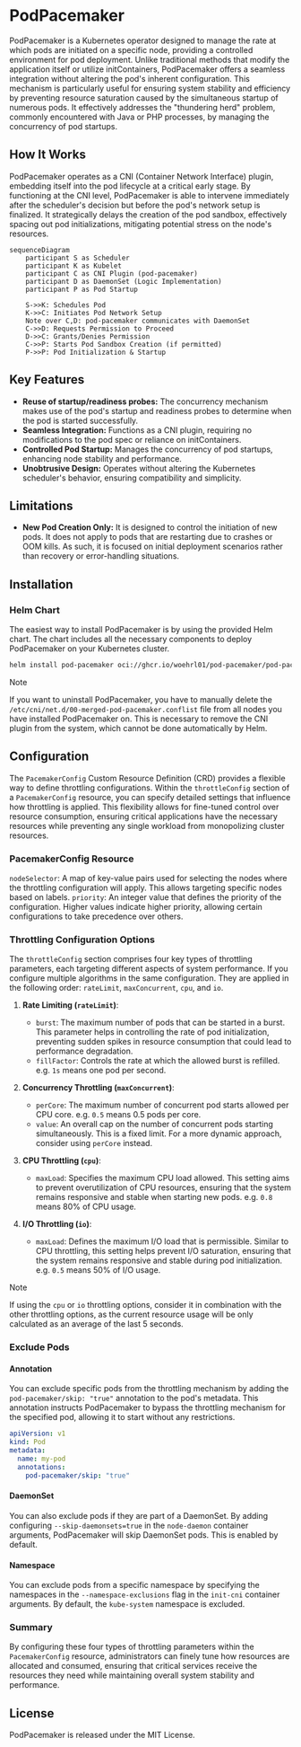 # PodPacemaker

PodPacemaker is a Kubernetes operator designed to manage the rate at which pods are initiated on a specific node, providing a controlled environment for pod deployment. Unlike traditional methods that modify the application itself or utilize initContainers, PodPacemaker offers a seamless integration without altering the pod's inherent configuration. This mechanism is particularly useful for ensuring system stability and efficiency by preventing resource saturation caused by the simultaneous startup of numerous pods. It effectively addresses the "thundering herd" problem, commonly encountered with Java or PHP processes, by managing the concurrency of pod startups.

## How It Works

PodPacemaker operates as a CNI (Container Network Interface) plugin, embedding itself into the pod lifecycle at a critical early stage. By functioning at the CNI level, PodPacemaker is able to intervene immediately after the scheduler's decision but before the pod's network setup is finalized. It strategically delays the creation of the pod sandbox, effectively spacing out pod initializations, mitigating potential stress on the node's resources.

```mermaid
sequenceDiagram
    participant S as Scheduler
    participant K as Kubelet
    participant C as CNI Plugin (pod-pacemaker)
    participant D as DaemonSet (Logic Implementation)
    participant P as Pod Startup

    S->>K: Schedules Pod
    K->>C: Initiates Pod Network Setup
    Note over C,D: pod-pacemaker communicates with DaemonSet
    C->>D: Requests Permission to Proceed
    D->>C: Grants/Denies Permission
    C->>P: Starts Pod Sandbox Creation (if permitted)
    P->>P: Pod Initialization & Startup
```

## Key Features

- **Reuse of startup/readiness probes:** The concurrency mechanism makes use of the pod's startup and readiness probes to determine when the pod is started successfully.
- **Seamless Integration:** Functions as a CNI plugin, requiring no modifications to the pod spec or reliance on initContainers.
- **Controlled Pod Startup:** Manages the concurrency of pod startups, enhancing node stability and performance.
- **Unobtrusive Design:** Operates without altering the Kubernetes scheduler's behavior, ensuring compatibility and simplicity.

## Limitations

- **New Pod Creation Only:** It is designed to control the initiation of new pods. It does not apply to pods that are restarting due to crashes or OOM kills. As such, it is focused on initial deployment scenarios rather than recovery or error-handling situations.

## Installation

### Helm Chart

The easiest way to install PodPacemaker is by using the provided Helm chart. The chart includes all the necessary components to deploy PodPacemaker on your Kubernetes cluster.

```bash
helm install pod-pacemaker oci://ghcr.io/woehrl01/pod-pacemaker/pod-pacemaker --version 1.2.0
```

> [!NOTE]
> If you want to uninstall PodPacemaker, you have to manually delete the `/etc/cni/net.d/00-merged-pod-pacemaker.conflist` file from all nodes you have installed PodPacemaker on. This is necessary to remove the CNI plugin from the system, which cannot be done automatically by Helm.

## Configuration

The `PacemakerConfig` Custom Resource Definition (CRD) provides a flexible way to define throttling configurations. Within the `throttleConfig` section of a `PacemakerConfig` resource, you can specify detailed settings that influence how throttling is applied. This flexibility allows for fine-tuned control over resource consumption, ensuring critical applications have the necessary resources while preventing any single workload from monopolizing cluster resources.

### PacemakerConfig Resource

`nodeSelector`: A map of key-value pairs used for selecting the nodes where the throttling configuration will apply. This allows targeting specific nodes based on labels.
`priority`: An integer value that defines the priority of the configuration. Higher values indicate higher priority, allowing certain configurations to take precedence over others.

### Throttling Configuration Options

The `throttleConfig` section comprises four key types of throttling parameters, each targeting different aspects of system performance. If you configure multiple algorithms in the same configuration. They are applied in the following order: `rateLimit`, `maxConcurrent`, `cpu`, and `io`.

1. **Rate Limiting (`rateLimit`)**:

   - `burst`: The maximum number of pods that can be started in a burst. This parameter helps in controlling the rate of pod initialization, preventing sudden spikes in resource consumption that could lead to performance degradation.
   - `fillFactor`: Controls the rate at which the allowed burst is refilled. e.g. `1s` means one pod per second.

2. **Concurrency Throttling (`maxConcurrent`)**:

   - `perCore`: The maximum number of concurrent pod starts allowed per CPU core. e.g. `0.5` means 0.5 pods per core.
   - `value`: An overall cap on the number of concurrent pods starting simultaneously. This is a fixed limit. For a more dynamic approach, consider using `perCore` instead.

3. **CPU Throttling (`cpu`)**:

   - `maxLoad`: Specifies the maximum CPU load allowed. This setting aims to prevent overutilization of CPU resources, ensuring that the system remains responsive and stable when starting new pods. e.g. `0.8` means 80% of CPU usage.

4. **I/O Throttling (`io`)**:

   - `maxLoad`: Defines the maximum I/O load that is permissible. Similar to CPU throttling, this setting helps prevent I/O saturation, ensuring that the system remains responsive and stable during pod initialization. e.g. `0.5` means 50% of I/O usage.

> [!NOTE]
> If using the `cpu` or `io` throttling options, consider it in combination with the other throttling options, as the current resource usage will be only calculated as an average of the last 5 seconds.

### Exclude Pods

#### Annotation

You can exclude specific pods from the throttling mechanism by adding the `pod-pacemaker/skip: "true"` annotation to the pod's metadata. This annotation instructs PodPacemaker to bypass the throttling mechanism for the specified pod, allowing it to start without any restrictions.

```yaml
apiVersion: v1
kind: Pod
metadata:
  name: my-pod
  annotations:
    pod-pacemaker/skip: "true"
```

#### DaemonSet

You can also exclude pods if they are part of a DaemonSet. By adding configuring `--skip-daemonsets=true` in the `node-daemon` container arguments, PodPacemaker will skip DaemonSet pods. This is enabled by default.

#### Namespace

You can exclude pods from a specific namespace by specifying the namespaces in the `--namespace-exclusions` flag in the `init-cni` container arguments. By default, the `kube-system` namespace is excluded.

### Summary

By configuring these four types of throttling parameters within the `PacemakerConfig` resource, administrators can finely tune how resources are allocated and consumed, ensuring that critical services receive the resources they need while maintaining overall system stability and performance.

## License

PodPacemaker is released under the MIT License.
